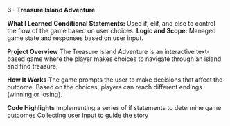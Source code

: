 **3 - Treasure Island Adventure**

**What I Learned**
**Conditional Statements:** Used if, elif, and else to control the flow of the game based on user choices.
**Logic and Scope:** Managed game state and responses based on user input.

**Project Overview**
The Treasure Island Adventure is an interactive text-based game where the player makes choices to navigate through an island and find treasure.

**How It Works**
The game prompts the user to make decisions that affect the outcome.
Based on the choices, players can reach different endings (winning or losing).

**Code Highlights**
Implementing a series of if statements to determine game outcomes
Collecting user input to guide the story
